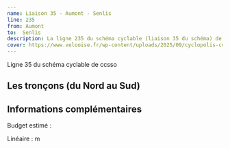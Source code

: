 ```yaml
---
name: Liaison 35 - Aumont - Senlis
line: 235
from: Aumont
to:  Senlis 
description: La ligne 235 du schéma cyclable (liaison 35 du schéma) de ccsso reliera Aumont à Senlis 
cover: https://www.velooise.fr/wp-content/uploads/2025/09/cyclopolis-ccsso-235.jpg
---
```

Ligne 35 du schéma cyclable de ccsso
## Les tronçons (du Nord au Sud)

## Informations complémentaires

Budget estimé : 

Linéaire :  m


